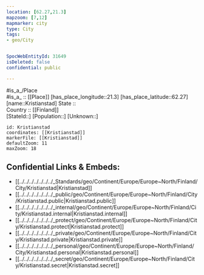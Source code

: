 ```yaml
---
location: [62.27,21.3] 
mapzoom: [7,12] 
mapmarker: city 
type: City
tags:
- geo/City


SpocWebEntityId: 31649
isDeleted: false
confidential: public

---
```

#is_a_/Place  
#is_a_ :: [[Place]] 
[has_place_longitude::21.3] 
[has_place_latitude::62.27] 
[name::Kristianstad] 
State ::  
Country :: [[Finland]]  
[StateId::] 
[Population::] 
[Unknown::] 


```leaflet
id: Kristianstad
coordinates: [[Kristianstad]] 
markerFile: [[Kristianstad]] 
defaultZoom: 11 
maxZoom: 18
```


## Confidential Links & Embeds: 
- [[../../../../../../../_Standards/geo/Continent/Europe/Europe~North/Finland/City/Kristianstad|Kristianstad]] 
- [[../../../../../../../_public/geo/Continent/Europe/Europe~North/Finland/City/Kristianstad.public|Kristianstad.public]] 
- [[../../../../../../../_internal/geo/Continent/Europe/Europe~North/Finland/City/Kristianstad.internal|Kristianstad.internal]] 
- [[../../../../../../../_protect/geo/Continent/Europe/Europe~North/Finland/City/Kristianstad.protect|Kristianstad.protect]] 
- [[../../../../../../../_private/geo/Continent/Europe/Europe~North/Finland/City/Kristianstad.private|Kristianstad.private]] 
- [[../../../../../../../_personal/geo/Continent/Europe/Europe~North/Finland/City/Kristianstad.personal|Kristianstad.personal]] 
- [[../../../../../../../_secret/geo/Continent/Europe/Europe~North/Finland/City/Kristianstad.secret|Kristianstad.secret]] 
